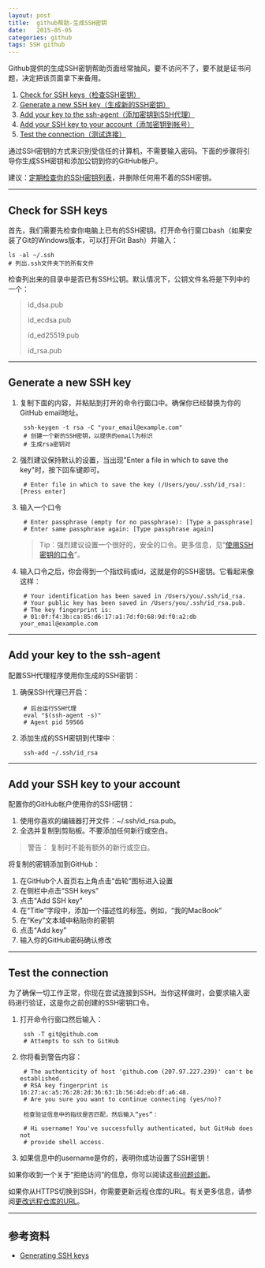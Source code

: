 ```yaml
---
layout: post
title:  github帮助-生成SSH密钥
date:   2015-05-05
categories: github
tags: SSH github
---
```

Github提供的生成SSH密钥帮助页面经常抽风，要不访问不了，要不就是证书问题，决定把该页面拿下来备用。

1. [Check for SSH keys（检查SSH密钥）](#check-for-ssh-keys)
2. [Generate a new SSH key（生成新的SSH密钥）](#generate-a-new-ssh-key)
3. [Add your key to the ssh-agent（添加密钥到SSH代理）](#add-your-key-to-the-ssh-agent)
4. [Add your SSH key to your account（添加密钥到帐号）](#add-your-ssh-key-to-your-account)
5. [Test the connection（测试连接）](#test-the-connection)

通过SSH密钥的方式来识别受信任的计算机，不需要输入密码。下面的步骤将引导你生成SSH密钥和添加公钥到你的GitHub帐户。

建议：[定期检查你的SSH密钥列表](https://help.github.com/articles/keeping-your-ssh-keys-and-application-access-tokens-safe/)，并删除任何用不着的SSH密钥。

---

## Check for SSH keys

首先，我们需要先检查你电脑上已有的SSH密钥。打开命令行窗口bash（如果安装了Git的Windows版本，可以打开Git Bash）并输入：

    ls -al ~/.ssh
    # 列出.ssh文件夹下的所有文件

检查列出来的目录中是否已有SSH公钥。默认情况下，公钥文件名将是下列中的一个：

> id_dsa.pub
> 
> id_ecdsa.pub
> 
> id_ed25519.pub
> 
> id_rsa.pub

---

## Generate a new SSH key

1. 复制下面的内容，并粘贴到打开的命令行窗口中。确保你已经替换为你的GitHub email地址。

        ssh-keygen -t rsa -C "your_email@example.com"
        # 创建一个新的SSH密钥，以提供的email为标识
        # 生成rsa密钥对

2. 强烈建议保持默认的设置，当出现"Enter a file in which to save the key"时，按下回车键即可。

        # Enter file in which to save the key (/Users/you/.ssh/id_rsa): [Press enter]

3. 输入一个口令

        # Enter passphrase (empty for no passphrase): [Type a passphrase]
        # Enter same passphrase again: [Type passphrase again]

    > Tip：强烈建议设置一个很好的，安全的口令。更多信息，见“[使用SSH密钥的口令](https://help.github.com/articles/working-with-ssh-key-passphrases/)”。

4. 输入口令之后，你会得到一个指纹码或id，这就是你的SSH密钥。它看起来像这样：

        # Your identification has been saved in /Users/you/.ssh/id_rsa.
        # Your public key has been saved in /Users/you/.ssh/id_rsa.pub.
        # The key fingerprint is:
        # 01:0f:f4:3b:ca:85:d6:17:a1:7d:f0:68:9d:f0:a2:db your_email@example.com

---

## Add your key to the ssh-agent

配置SSH代理程序使用你生成的SSH密钥：

1. 确保SSH代理已开启：

        # 后台运行SSH代理
        eval "$(ssh-agent -s)"
        # Agent pid 59566

2. 添加生成的SSH密钥到代理中：

        ssh-add ~/.ssh/id_rsa

---

## Add your SSH key to your account

配置你的GitHub帐户使用你的SSH密钥：

1. 使用你喜欢的编辑器打开文件：~/.ssh/id_rsa.pub。
2. 全选并复制到剪贴板。不要添加任何新行或空白。

> 警告： 复制时不能有额外的新行或空白。

将复制的密钥添加到GitHub：

1. 在GitHub个人首页右上角点击“齿轮”图标进入设置
2. 在侧栏中点击“SSH keys”
3. 点击“Add SSH key”
4. 在“Title”字段中，添加一个描述性的标签。例如，“我的MacBook”
5. 在“Key”文本域中粘贴你的密钥
6. 点击“Add key”
7. 输入你的GitHub密码确认修改

---

## Test the connection

为了确保一切工作正常，你现在尝试连接到SSH。当你这样做时，会要求输入密码进行验证，这是你之前创建的SSH密钥口令。

1. 打开命令行窗口然后输入：

        ssh -T git@github.com
        # Attempts to ssh to GitHub

2. 你将看到警告内容：

        # The authenticity of host 'github.com (207.97.227.239)' can't be established.
        # RSA key fingerprint is 16:27:ac:a5:76:28:2d:36:63:1b:56:4d:eb:df:a6:48.
        # Are you sure you want to continue connecting (yes/no)?

        检查验证信息中的指纹是否匹配，然后输入“yes”：

        # Hi username! You've successfully authenticated, but GitHub does not
        # provide shell access.

3. 如果信息中的username是你的，表明你成功设置了SSH密钥！

如果你收到一个关于“拒绝访问”的信息，你可以阅读这些[问题诊断](https://help.github.com/articles/error-permission-denied-publickey/)。

如果你从HTTPS切换到SSH，你需要更新远程仓库的URL。有关更多信息，请参阅[更改远程仓库的URL](https://help.github.com/articles/changing-a-remote-s-url/)。

---

## 参考资料
* [Generating SSH keys][generating-ssh-keys]

[generating-ssh-keys]: https://help.github.com/articles/generating-ssh-keys/
